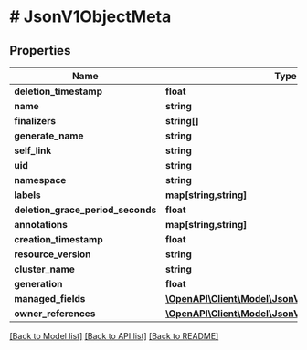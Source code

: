 # # JsonV1ObjectMeta

## Properties

Name | Type | Description | Notes
------------ | ------------- | ------------- | -------------
**deletion_timestamp** | **float** |  | [optional]
**name** | **string** |  | [optional]
**finalizers** | **string[]** |  | [optional]
**generate_name** | **string** |  | [optional]
**self_link** | **string** |  | [optional]
**uid** | **string** |  | [optional]
**namespace** | **string** |  | [optional]
**labels** | **map[string,string]** |  | [optional]
**deletion_grace_period_seconds** | **float** |  | [optional]
**annotations** | **map[string,string]** |  | [optional]
**creation_timestamp** | **float** |  | [optional]
**resource_version** | **string** |  | [optional]
**cluster_name** | **string** |  | [optional]
**generation** | **float** |  | [optional]
**managed_fields** | [**\OpenAPI\Client\Model\JsonV1ManagedFieldsEntry[]**](JsonV1ManagedFieldsEntry.md) |  | [optional]
**owner_references** | [**\OpenAPI\Client\Model\JsonV1OwnerReference[]**](JsonV1OwnerReference.md) |  | [optional]

[[Back to Model list]](../../README.md#models) [[Back to API list]](../../README.md#endpoints) [[Back to README]](../../README.md)
